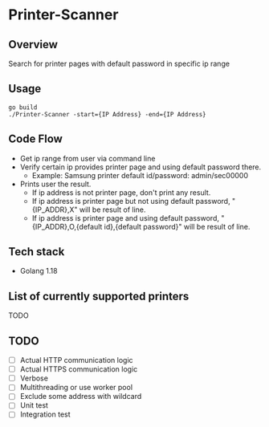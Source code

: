 # Printer-Scanner

## Overview
Search for printer pages with default password in specific ip range

## Usage
```
go build
./Printer-Scanner -start={IP Address} -end={IP Address}
```

## Code Flow
- Get ip range from user via command line
- Verify certain ip provides printer page and using default password there.
  - Example: Samsung printer default id/password: admin/sec00000
- Prints user the result.
  - If ip address is not printer page, don't print any result.
  - If ip address is printer page but not using default password, "{IP_ADDR},X" will be result of line.
  - If ip address is printer page and using default password, "{IP_ADDR},O,{default id},{default password}" will be result of line.

## Tech stack
 - Golang 1.18

## List of currently supported printers
TODO

## TODO
 - [ ] Actual HTTP communication logic
 - [ ] Actual HTTPS communication logic
 - [ ] Verbose
 - [ ] Multithreading or use worker pool
 - [ ] Exclude some address with wildcard
 - [ ] Unit test
 - [ ] Integration test
